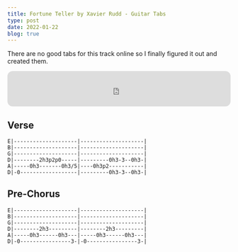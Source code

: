 ```yaml
---
title: Fortune Teller by Xavier Rudd - Guitar Tabs
type: post
date: 2022-01-22
blog: true
---
```


There are no good tabs for this track online so I finally figured it out and created them.

<!--more-->

<iframe style="border-radius:12px" src="https://open.spotify.com/embed/track/5CDEX5cmjHeYhkj7u9zcbo?utm_source=generator" width="100%" height="80" frameBorder="0" allowfullscreen="" allow="autoplay; clipboard-write; encrypted-media; fullscreen; picture-in-picture"></iframe>


## Verse
```
E|--------------------|--------------------|
B|--------------------|--------------------|
G|--------------------|--------------------|
D|--------2h3p2p0-----|---------0h3-3--0h3-|
A|-----0h3-------0h3/5|----0h3p2-----------|
D|-0------------------|---------0h3-3--0h3-|
```

## Pre-Chorus
```
E|--------------------|--------------------|
B|--------------------|--------------------|
G|--------------------|--------------------|
D|--------2h3---------|--------2h3---------|
A|-----0h3------0h3---|-----0h3------0h3---|
D|-0----------------3-|-0----------------3-|
```